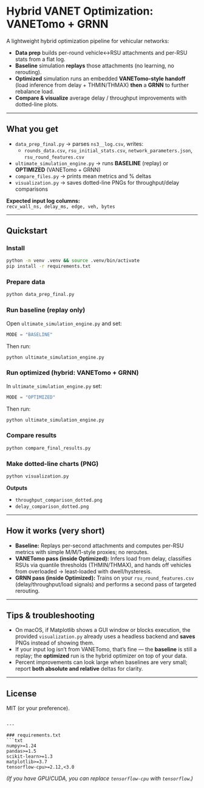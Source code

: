 # Hybrid VANET Optimization: VANETomo + GRNN

A lightweight hybrid optimization pipeline for vehicular networks:

- **Data prep** builds per-round vehicle↔RSU attachments and per-RSU stats from a flat log.
- **Baseline** simulation **replays** those attachments (no learning, no rerouting).
- **Optimized** simulation runs an embedded **VANETomo-style handoff** (load inference from delay + THMIN/THMAX) **then** a **GRNN** to further rebalance load.
- **Compare & visualize** average delay / throughput improvements with dotted-line plots.

---

## What you get

- `data_prep_final.py` → parses `ns3__log.csv`, writes:
  - `rounds_data.csv`, `rsu_initial_stats.csv`, `network_parameters.json`, `rsu_round_features.csv`
- `ultimate_simulation_engine.py` → runs **BASELINE** (replay) or **OPTIMIZED** (VANETomo + GRNN)
- `compare_files.py` → prints mean metrics and % deltas
- `visualization.py` → saves dotted-line PNGs for throughput/delay comparisons

**Expected input log columns:**  
`recv_wall_ns, delay_ms, edge, veh, bytes`

---

## Quickstart

### Install
```bash
python -m venv .venv && source .venv/bin/activate
pip install -r requirements.txt
````

### Prepare data

```bash
python data_prep_final.py
```

### Run baseline (replay only)

Open `ultimate_simulation_engine.py` and set:

```python
MODE = "BASELINE"
```

Then run:

```bash
python ultimate_simulation_engine.py
```

### Run optimized (hybrid: VANETomo + GRNN)

In `ultimate_simulation_engine.py` set:

```python
MODE = "OPTIMIZED"
```

Then run:

```bash
python ultimate_simulation_engine.py
```

### Compare results

```bash
python compare_final_results.py
```

### Make dotted-line charts (PNG)

```bash
python visualization.py
```

**Outputs**

* `throughput_comparison_dotted.png`
* `delay_comparison_dotted.png`

---

## How it works (very short)

* **Baseline:** Replays per-second attachments and computes per-RSU metrics with simple M/M/1-style proxies; no reroutes.
* **VANETomo pass (inside Optimized):** Infers load from delay, classifies RSUs via quantile thresholds (THMIN/THMAX), and hands off vehicles from overloaded → least-loaded with dwell/hysteresis.
* **GRNN pass (inside Optimized):** Trains on your `rsu_round_features.csv` (delay/throughput/load signals) and performs a second pass of targeted rerouting.

---

## Tips & troubleshooting

* On macOS, if Matplotlib shows a GUI window or blocks execution, the provided `visualization.py` already uses a headless backend and **saves** PNGs instead of showing them.
* If your input log isn’t from VANETomo, that’s fine — the **baseline** is still a replay; the **optimized** run is the hybrid optimizer on top of your data.
* Percent improvements can look large when baselines are very small; report **both absolute and relative** deltas for clarity.

---

## License

MIT (or your preference).

````

---

### requirements.txt
```txt
numpy>=1.24
pandas>=1.5
scikit-learn>=1.3
matplotlib>=3.7
tensorflow-cpu>=2.12,<3.0
````

*(If you have GPU/CUDA, you can replace `tensorflow-cpu` with `tensorflow`.)*
